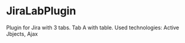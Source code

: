 # JiraLabPlugin

Plugin for Jira with 3 tabs. Tab A with table. Used technologies: Active Jbjects, Ajax
